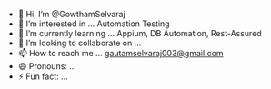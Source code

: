 - 👋 Hi, I’m @GowthamSelvaraj
- 👀 I’m interested in ... Automation Testing
- 🌱 I’m currently learning ... Appium, DB Automation, Rest-Assured
- 💞️ I’m looking to collaborate on ...
- 📫 How to reach me ... gautamselvaraj003@gmail.com
- 😄 Pronouns: ...
- ⚡ Fun fact: ...

<!---
GowthamSelvaraj-Tester/GowthamSelvaraj-Tester is a ✨ special ✨ repository because its `README.md` (this file) appears on your GitHub profile.
You can click the Preview link to take a look at your changes.
--->
